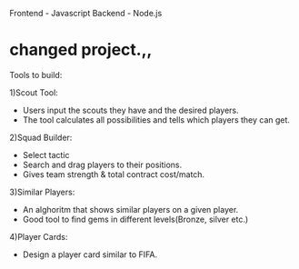 Frontend - Javascript
Backend - Node.js

# changed project.,,

Tools to build:

1)Scout Tool: 

* Users input the scouts they have and the desired players.
* The tool calculates all possibilities and tells which players they can get. 

2)Squad Builder:

* Select tactic
* Search and drag players to their positions.
* Gives team strength & total contract cost/match.

3)Similar Players:

* An alghoritm that shows similar players on a given player.
* Good tool to find gems in different levels(Bronze, silver etc.)

4)Player Cards:

* Design a player card similar to FIFA. 


